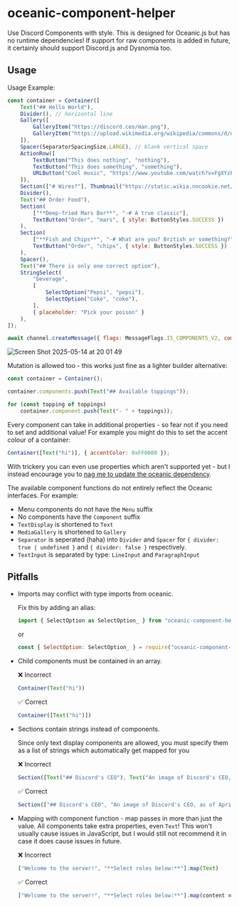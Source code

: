 # oceanic-component-helper
Use Discord Components with style. This is designed for Oceanic.js but has no runtime dependencies!
If support for raw components is added in future, it certainly should support Discord.js and Dysnomia too.

## Usage

Usage Example:
```js
const container = Container([
    Text("## Hello World"),
    Divider(), // horizontal line
    Gallery([
        GalleryItem("https://discord.ceo/man.png"),
        GalleryItem("https://upload.wikimedia.org/wikipedia/commons/d/de/Nokota_Horses_cropped.jpg")
    ]),
    Spacer(SeparatorSpacingSize.LARGE), // blank vertical space
    ActionRow([
        TextButton("This does nothing", "nothing"),
        TextButton("This does something", "something"),
        URLButton("Cool music", "https://www.youtube.com/watch?v=FgXYzF5-Yiw"),
    ]),
    Section(["# Wires?"], Thumbnail("https://static.wikia.nocookie.net/silly-cat/images/4/4f/Wire_Cat.png/revision/latest"))
    Divider(),
    Text("## Order Food"),
    Section(
        ["**Deep-fried Mars Bar**", "-# A true classic"],
        TextButton("Order", "mars", { style: ButtonStyles.SUCCESS })
    ),
    Section(
        ["**Fish and Chips**", "-# What are you? British or something?"],
        TextButton("Order", "chips", { style: ButtonStyles.SUCCESS })
    ),
    Spacer(),
    Text("## There is only one correct option"),
    StringSelect(
        "beverage",
        [
            SelectOption("Pepsi", "pepsi"),
            SelectOption("Coke", "coke"),
        ],
        { placeholder: "Pick your poison" }
    ),
]);

await channel.createMessage({ flags: MessageFlags.IS_COMPONENTS_V2, components: [container] });
```
![Screen Shot 2025-05-14 at 20 01 49](https://github.com/user-attachments/assets/e32e0639-c2ea-409f-a740-91ca2fe2c804)

Mutation is allowed too - this works just fine as a lighter builder alternative:
```js
const container = Container();

container.components.push(Text("## Available toppings"));

for (const topping of toppings)
    container.component.push(Text("- " + toppings));
```

Every component can take in additional properties - so fear not if you need to set and additional value! For example you might do this to set the accent colour of a container:
```js
Container([Text("hi")], { accentColor: 0xFF0000 });
```
With trickery you can even use properties which aren't supported yet - but I instead encourage you to [nag me to update the oceanic dependency](https://github.com/TheKodeToad/oceanic-component-helper/issues/new).

The available component functions do not entirely reflect the Oceanic interfaces. For example:
- Menu components do not have the `Menu` suffix
- No components have the `Component` suffix
- `TextDisplay` is shortened to `Text`
- `MediaGallery` is shortened to `Gallery`
- `Separator` is seperated (haha) into `Divider` and `Spacer` for `{ divider: true | undefined }` and `{ divider: false }` respectively.
- `TextInput` is separated by type: `LineInput` and `ParagraphInput`

## Pitfalls
- Imports may conflict with type imports from oceanic.

  Fix this by adding an alias:
  ```js
  import { SelectOption as SelectOption_ } from "oceanic-component-helper";
  ```
  or
  ```js
  const { SelectOption: SelectOption_ } = require("oceanic-component-helper");
  ```
- Child components must be contained in an array.

  ❌ Incorrect
  ```js
  Container(Text("hi"))
  ```
  ✅ Correct
  ```js
  Container([Text("hi")])
  ```
- Sections contain strings instead of components.

  Since only text display components are allowed, you must specify them as a list of strings which automatically get mapped for you

  ❌ Incorrect
  ```js
  Section([Text("## Discord's CEO"), Text("An image of Discord's CEO, as of April 2025.")], Thumbnail("https://discord.ceo/man.png"))
  ```
  ✅ Correct
  ```js
  Section(["## Discord's CEO", "An image of Discord's CEO, as of April 2025."], Thumbnail("https://discord.ceo/man.png"))
  ```
- Mapping with component function - map passes in more than just the value.
  All components take extra properties, even `Text`! This won't usually cause issues in JavaScript, but I would still not recommend it in case it does cause issues in future.

  ❌ Incorrect
  ```js
  ["Welcome to the server!", "**Select roles below:**"].map(Text)
  ```
   ✅ Correct
  ```js
  ["Welcome to the server!", "**Select roles below:**"].map(content => Text(content))
  ```
